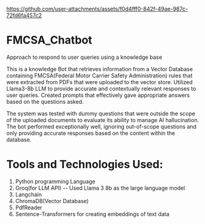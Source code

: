


https://github.com/user-attachments/assets/f0d4fff0-842f-49ae-987c-72fd6fa457c2


# FMCSA_Chatbot
Approach to respond to user queries using a knowledge base

This is a knowledge Bot that retrieves information from a Vector Database containing FMCSA(Federal Motor Carrier Safety Administration) rules that were extracted from PDFs that were uploaded to the vector store. Utilized Llama3-8b LLM to provide accurate and contextually relevant responses to user queries. Created prompts that effectively gave appropriate answers based on the questions asked.

The system was tested with dummy questions that were outside the scope of the uploaded documents to evaluate its ability to manage AI hallucination. The bot performed exceptionally well, ignoring out-of-scope questions and only providing accurate responses based on the content within the database.

# Tools and Technologies Used: 
1) Python programming Language
2) Groq(for LLM API) -- Used Llama 3 8b as the large language model
3) Langchain
4) ChromaDB(Vector Database)
5) PdfReader
6) Sentence-Transformers for creating embeddings of text data
